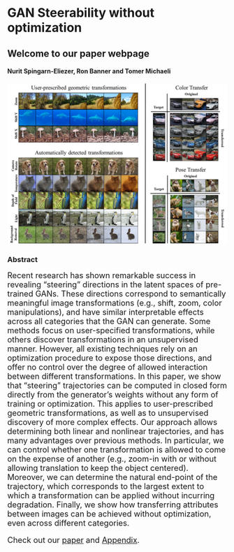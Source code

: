 

# GAN Steerability without optimization

## Welcome to our paper webpage

#### Nurit Spingarn-Eliezer, Ron Banner and Tomer Michaeli

![GitHub Logo](wowo.jpg)




### Abstract
<font size="+1">
Recent research has shown remarkable success in revealing “steering” directions
in the latent spaces of pre-trained GANs. These directions correspond to semantically meaningful image transformations (e.g., shift, zoom, color manipulations),
and have similar interpretable effects across all categories that the GAN can generate. Some methods focus on user-specified transformations, while others discover
transformations in an unsupervised manner. However, all existing techniques rely
on an optimization procedure to expose those directions, and offer no control over
the degree of allowed interaction between different transformations. In this paper,
we show that “steering” trajectories can be computed in closed form directly from
the generator’s weights without any form of training or optimization. This applies
to user-prescribed geometric transformations, as well as to unsupervised discovery
of more complex effects. Our approach allows determining both linear and nonlinear trajectories, and has many advantages over previous methods. In particular,
we can control whether one transformation is allowed to come on the expense of
another (e.g., zoom-in with or without allowing translation to keep the object centered). Moreover, we can determine the natural end-point of the trajectory, which
corresponds to the largest extent to which a transformation can be applied without incurring degradation. Finally, we show how transferring attributes between
images can be achieved without optimization, even across different categories.

Check out our [paper](https://github.com/nsping13/GAN-Steerability-without-optimization/blob/main/Generative_image_manipulations_web_main.pdf) and [Appendix](https://github.com/nsping13/GAN-Steerability-without-optimization/blob/main/Generative_image_manipulations_web_main_SM.pdf).

</font>

